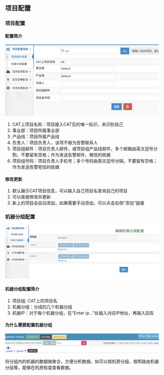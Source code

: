 ## 项目配置

### 项目配置

#### 配置简介

![](../../resources/ch2-config/project.png)

1. CAT上项目名称：项目接入CAT后的唯一标识，来识别自己
2. 事业部：项目所属事业部
3. 产品线：项目所属产品线
4. 负责人：项目负责人，该项不做为告警联系人
5. 项目组邮件：项目负责人邮件，或项目组产品线邮件，多个邮箱由英文逗号分割，不要留有空格；作为发送告警邮件、微信的依据
6. 项目组号码：项目负责人手机号；多个号码由英文逗号分隔，不要留有空格；作为发送告警短信的依据

    
#### 修改更新
1. 默认展示CAT项目信息，可以输入自己项目名查询自己的项目
2. 可以直接修改并更新
3. 新上的项目会自动添加，如果需要手动添加，可以点击右侧“添加”链接


### 机器分组配置

![](../../resources/ch2-config/machine_group.png)

#### 机器分组配置简介

1. 项目组: CAT上的项目名
2. 机器分组：分成的几个机器分组
3. 机器IP：对于每个机器分组，在"Enter ip..."处输入对应IP地址，再输入回车
    
#### 为什么需要配置机器分组

![](../../resources/ch2-config/machine_group_view.png)

将分组内的机器的数据做聚合，方便分析数据。如可以按机房分组，按照路由机器分组等，能够在机房粒度查看数据。
